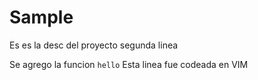 # Sample

Es es la desc del proyecto
segunda linea

Se agrego la funcion `hello`
Esta linea fue codeada en VIM

